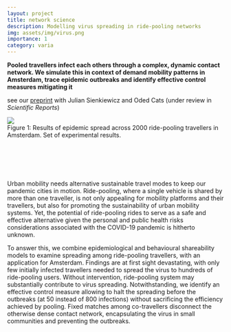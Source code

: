 ```yaml
---
layout: project
title: network science
description: Modelling virus spreading in ride-pooling networks
img: assets/img/virus.png
importance: 1
category: varia
---
```




**Pooled travellers infect each others through a complex, dynamic contact network. We simulate this in context of demand mobility patterns in Amsterdam, trace epidemic outbreaks and identify effective control measures mitigating it**

see our [preprint](https://arxiv.org/abs/2011.12770) with Julian Sienkiewicz and Oded Cats (under review in _Scientific Reports_)


<div class="img_row">
    <img class="col two center" src="{{ site.baseurl }}/assets/img/virus.png">
</div>
<div class="col two left caption">
    Figure 1:  Results of epidemic spread across 2000 ride-pooling travellers in Amsterdam. Set of experimental results.
</div>

<br/><br/>
<br/><br/>

Urban mobility needs alternative sustainable travel modes to keep our pandemic cities in motion.  Ride-pooling, where a single vehicle is shared by more than one traveller, is not only appealing for mobility platforms and their travellers, but also for promoting the sustainability of urban mobility systems. 
Yet, the potential of ride-pooling rides to serve as a safe and effective alternative given the personal and public health risks considerations associated with the COVID-19 pandemic is hitherto unknown.

To answer this, we combine epidemiological and behavioural shareability models to examine spreading among ride-pooling travellers, with an application for Amsterdam. Findings are at first sight devastating, with only few initially infected travellers needed to spread the virus to hundreds of ride-pooling users. Without intervention, ride-pooling system may substantially contribute to virus spreading. Notwithstanding, we identify an effective control measure allowing to halt the spreading before the outbreaks (at 50 instead of 800 infections) without sacrificing the efficiency achieved by pooling. Fixed matches among co-travellers disconnect the otherwise dense contact network, encapsulating the virus in small communities and preventing the outbreaks.

